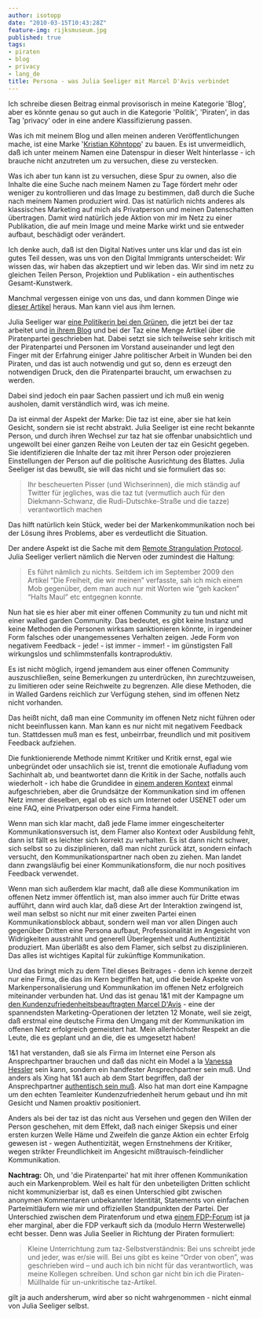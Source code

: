 ```yaml
---
author: isotopp
date: "2010-03-15T10:43:28Z"
feature-img: rijksmuseum.jpg
published: true
tags:
- piraten
- blog
- privacy
- lang_de
title: Persona - was Julia Seeliger mit Marcel D'Avis verbindet
---
```

Ich schreibe diesen Beitrag einmal provisorisch in meine Kategorie 'Blog',
aber es könnte genau so gut auch in die Kategorie 'Politik', 'Piraten', in
das Tag 'privacy' oder in eine andere Klassifizierung passen.

Was ich mit meinem Blog und allen meinen anderen Veröffentlichungen mache,
ist eine Marke '[Kristian Köhntopp](http://www.google.de/search?q=Kristian+Köhntopp)' zu
bauen. Es ist unvermeidlich, daß ich unter meinem Namen eine Datenspur in
dieser Welt hinterlasse - ich brauche nicht anzutreten um zu versuchen,
diese zu verstecken.

Was ich aber tun kann ist zu versuchen, diese Spur zu ownen, also die
Inhalte die eine Suche nach meinem Namen zu Tage fördert mehr oder weniger
zu kontrollieren und das Image zu bestimmen, daß durch die Suche nach meinem
Namen produziert wird. Das ist natürlich nichts anderes als klassisches
Marketing auf mich als Privatperson und meinen Datenschatten übertragen.
Damit wird natürlich jede Aktion von mir im Netz zu einer Publikation, die
auf mein Image und meine Marke wirkt und sie entweder aufbaut, beschädigt
oder verändert.

Ich denke auch, daß ist den Digital Natives unter uns klar und das ist ein
gutes Teil dessen, was uns von den Digital Immigrants unterscheidet: Wir
wissen das, wir haben das akzeptiert und wir leben das. Wir sind im netz zu
gleichen Teilen Person, Projektion und Publikation - ein authentisches
Gesamt-Kunstwerk.

Manchmal vergessen einige von uns das, und dann kommen Dinge wie
[dieser Artikel](http://julia-seeliger.de/taz-abo-my-ass/) heraus. Man kann
viel aus ihm lernen.

Julia Seeliger war
[eine Politikerin bei den Grünen](http://de.wikipedia.org/wiki/Julia_Seeliger), die jetzt bei der taz
arbeitet und
[in ihrem Blog](http://julia-seeliger.de/tag/piratenpartei/) und bei der Taz
eine Menge Artikel über die Piratenpartei geschrieben hat. Dabei setzt sie
sich teilweise sehr kritisch mit der Piratenpartei und Personen im Vorstand
auseinander und legt den Finger mit der Erfahrung einiger Jahre politischer
Arbeit in Wunden bei den Piraten, und das ist auch notwendig und gut so,
denn es erzeugt den notwendigen Druck, den die Piratenpartei braucht, um
erwachsen zu werden.

Dabei sind jedoch ein paar Sachen passiert und ich muß ein wenig ausholen,
damit verständlich wird, was ich meine.

Da ist einmal der Aspekt der Marke: Die taz ist eine, aber sie hat kein
Gesicht, sondern sie ist recht abstrakt. Julia Seeliger ist eine recht
bekannte Person, und durch ihren Wechsel zur taz hat sie offenbar
unabsichtlich und ungewollt bei einer ganzen Reihe von Leuten der taz ein
Gesicht gegeben. Sie identifizieren die Inhalte der taz mit ihrer Person
oder projezieren Einstellungen der Person auf die politische Ausrichtung des
Blattes. Julia Seeliger ist das bewußt, sie will das nicht und sie
formuliert das so:

> Ihr bescheuerten Pisser (und Wichserinnen), die mich ständig auf Twitter
> für jegliches, was die taz tut (vermutlich auch für den Diekmann-Schwanz,
> die Rudi-Dutschke-Straße und die tazze) verantwortlich machen

Das hilft natürlich kein Stück, weder bei der Markenkommunikation noch bei
der Lösung ihres Problems, aber es verdeutlicht die Situation.

Der andere Aspekt ist die Sache mit dem
[Remote Strangulation Protocol](http://cpansearch.perl.org/src/TSTANLEY/Acme-Remote-Strangulation-Protocol-0.03/README).
Julia Seeliger verliert nämlich die Nerven oder zumindest die Haltung:

> Es führt nämlich zu nichts. Seitdem ich im September 2009 den Artikel “Die
> Freiheit, die wir meinen” verfasste, sah ich mich einem Mob gegenüber, dem
> man auch nur mit Worten wie “geh kacken” “Halts Maul” etc entgegnen
> konnte.

Nun hat sie es hier aber mit einer offenen Community zu tun und nicht mit
einer walled garden Community. Das bedeutet, es gibt keine Instanz und keine
Methoden die Personen wirksam sanktionieren könnte, in irgendeiner Form
falsches oder unangemessenes Verhalten zeigen. Jede Form von negativem
Feedback - jede! - ist immer - immer! - im günstigsten Fall wirkungslos und
schlimmstenfalls kontraproduktiv.

Es ist nicht möglich, irgend jemandem aus einer offenen Community
auszuschließen, seine Bemerkungen zu unterdrücken, ihn zurechtzuweisen, zu
limitieren oder seine Reichweite zu begrenzen. Alle diese Methoden, die in
Walled Gardens reichlich zur Verfügung stehen, sind im offenen Netz nicht
vorhanden.

Das heißt nicht, daß man eine Community im offenen Netz nicht führen oder
nicht beeinflussen kann. Man kann es nur nicht mit negativem Feedback tun.
Stattdessen muß man es fest, unbeirrbar, freundlich und mit positivem
Feedback aufziehen.

Die funktionierende Methode nimmt Kritiker und Kritik ernst, egal wie
unbegründet oder unsachlich sie ist, trennt die emotionale Aufladung vom
Sachinhalt ab, und beantwortet dann die Kritik in der Sache, notfalls auch
wiederholt - ich habe die Grundidee in
[einem anderen Kontext](http://www.php-faq.de/q-newsgroup-wie-helfen.html)
einmal aufgeschrieben, aber die Grundsätze der Kommunikation sind im offenen
Netz immer dieselben, egal ob es sich um Internet oder USENET oder um eine
FAQ, eine Privatperson oder eine Firma handelt.

Wenn man sich klar macht, daß jede Flame immer eingescheiterter
Kommunikationsversuch ist, dem Flamer also Kontext oder Ausbildung fehlt,
dann ist fällt es leichter sich korrekt zu verhalten. Es ist dann nicht
schwer, sich selbst so zu disziplinieren, daß man nicht zurück ätzt, sondern
einfach versucht, den Kommunikationspartner nach oben zu ziehen. Man landet
dann zwangsläufig bei einer Kommunikationsform, die nur noch positives
Feedback verwendet.

Wenn man sich außerdem klar macht, daß alle diese Kommunikation im offenen
Netz immer öffentlich ist, man also immer auch für Dritte etwas aufführt,
dann wird auch klar, daß diese Art der Interaktion zwingend ist, weil man
selbst so nicht nur mit einer zweiten Partei einen Kommunikationsblock
abbaut, sondern weil man vor allen Dingen auch gegenüber Dritten eine
Persona aufbaut, Professionalität im Angesicht von Widrigkeiten ausstrahlt
und generell Überlegenheit und Authentizität produziert. Man überläßt es
also dem Flamer, sich selbst zu disziplinieren. Das alles ist wichtiges
Kapital für zukünftige Kommunikation.

Und das bringt mich zu dem Titel dieses Beitrages - denn ich kenne derzeit
nur eine Firma, die das im Kern begriffen hat, und die beide Aspekte von
Markenpersonalisierung und Kommunikation im offenen Netz erfolgreich
miteinander verbunden hat. Und das ist genau 1&1 mit der Kampagne um
[den Kundenzufriedenheitsbeauftragten Marcel D'Avis](http://blog.1und1.de/tag/marcell-davis/) -
eine der spannendsten
Marketing-Operationen der letzten 12 Monate, weil sie zeigt, daß erstmal
eine deutsche Firma den Umgang mit der Kommunikation im offenen Netz
erfolgreich gemeistert hat. Mein allerhöchster Respekt an die Leute, die  es
geplant und an die, die es umgesetzt haben!

1&1 hat verstanden, daß sie als Firma im Internet eine Person als
Ansprechpartner brauchen und daß das nicht ein Model a la
[Vanessa Hessler](http://www.inside-digital.de/bildergalerie/alice-model-vanessa-hessler/120/1/)
sein kann, sondern ein handfester Ansprechpartner sein muß. Und anders als
Xing hat 1&1 auch ab dem Start begriffen, daß der Ansprechpartner
[authentisch sein muß](http://off-the-record.de/2010/02/24/es-hat-xing-gemacht-und-der-spiesser-lacht/).
Also hat man dort eine Kampagne um den echten Teamleiter Kundenzufriedenheit
herum gebaut und ihn mit Gesicht und Namen proaktiv positioniert.

Anders als bei der taz ist das nicht aus Versehen und gegen den Willen der
Person geschehen, mit dem Effekt, daß nach einiger Skepsis und einer ersten
kurzen Welle Häme und Zweifeln die ganze Aktion ein echter Erfolg gewesen
ist - wegen Authentizität, wegen Ernstnehmens der Kritiker, wegen strikter
Freundlichkeit im Angesicht mißtrauisch-feindlicher Kommunikation.

**Nachtrag:** Oh, und 'die Piratenpartei' hat mit ihrer offenen
Kommunikation auch ein Markenproblem. Weil es halt für den unbeteiligten
Dritten schlicht nicht kommunizierbar ist, daß es einen Unterschied gibt
zwischen anonymen Kommentaren unbekannter Identität, Statements von
einfachen Parteimitläufern wie mir und offiziellen Standpunkten der Partei.
Der Unterschied zwischen dem Piratenforum und etwa
[einem FDP-Forum](http://forum.fdp-bundesverband.de/read.php?10,1258784,1258784#msg-1258784)
ist ja eher marginal, aber die FDP verkauft sich da (modulo Herrn
Westerwelle) echt besser. Denn was Julia Seelier in Richtung der Piraten
formuliert:

> Kleine Unterrichtung zum taz-Selbstverständnis: Bei uns schreibt jede und
> jeder, was er/sie will. Bei uns gibt es keine “Order von oben”, was
> geschrieben wird – und auch ich bin nicht für das verantwortlich, was
> meine Kollegen schreiben. Und schon gar nicht bin ich die
> Piraten-Müllhalde für un-unkritische taz-Artikel.

gilt ja auch andersherum, wird aber so nicht wahrgenommen - nicht einmal von
Julia Seeliger selbst.
